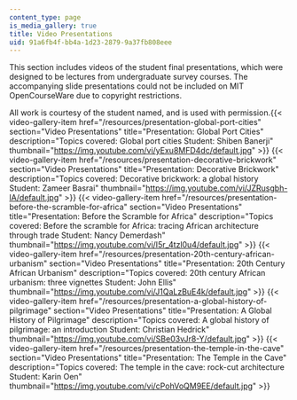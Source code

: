 ```yaml
---
content_type: page
is_media_gallery: true
title: Video Presentations
uid: 91a6fb4f-bb4a-1d23-2879-9a37fb808eee
---
```


This section includes videos of the student final presentations, which were designed to be lectures from undergraduate survey courses. The accompanying slide presentations could not be included on MIT OpenCourseWare due to copyright restrictions.

All work is courtesy of the student named, and is used with permission.{{< video-gallery-item href="/resources/presentation-global-port-cities" section="Video Presentations" title="Presentation: Global Port Cities" description="Topics covered: Global port cities Student: Shiben Banerji" thumbnail="https://img.youtube.com/vi/yExu8MFD4dc/default.jpg" >}} {{< video-gallery-item href="/resources/presentation-decorative-brickwork" section="Video Presentations" title="Presentation: Decorative Brickwork" description="Topics covered: Decorative brickwork: a global history Student: Zameer Basrai" thumbnail="https://img.youtube.com/vi/JZRusgbh-lA/default.jpg" >}} {{< video-gallery-item href="/resources/presentation-before-the-scramble-for-africa" section="Video Presentations" title="Presentation: Before the Scramble for Africa" description="Topics covered: Before the scramble for Africa: tracing African architecture through trade Student: Nancy Demerdash" thumbnail="https://img.youtube.com/vi/I5r_4tzl0u4/default.jpg" >}} {{< video-gallery-item href="/resources/presentation-20th-century-african-urbanism" section="Video Presentations" title="Presentation: 20th Century African Urbanism" description="Topics covered: 20th century African urbanism: three vignettes Student: John Ellis" thumbnail="https://img.youtube.com/vi/J1QaLzBuE4k/default.jpg" >}} {{< video-gallery-item href="/resources/presentation-a-global-history-of-pilgrimage" section="Video Presentations" title="Presentation: A Global History of Pilgrimage" description="Topics covered: A global history of pilgrimage: an introduction Student: Christian Hedrick" thumbnail="https://img.youtube.com/vi/SBe03vJr8-Y/default.jpg" >}} {{< video-gallery-item href="/resources/presentation-the-temple-in-the-cave" section="Video Presentations" title="Presentation: The Temple in the Cave" description="Topics covered: The temple in the cave: rock-cut architecture Student: Karin Oen" thumbnail="https://img.youtube.com/vi/cPohVoQM9EE/default.jpg" >}}